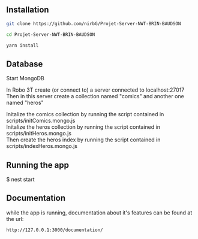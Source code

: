 ## Installation

```bash
git clone https://github.com/nirbG/Projet-Server-NWT-BRIN-BAUDSON

cd Projet-Server-NWT-BRIN-BAUDSON

yarn install
```

## Database

Start MongoDB

In Robo 3T create (or connect to) a server connected to localhost:27017   
Then in this server create a collection named "comics" and another one named "heros"  

Initalize the comics collection by running the script contained in scripts/initComics.mongo.js  
Initalize the heros collection by running the script contained in scripts/initHeros.mongo.js  
Then create the heros index by running the script contained in scripts/indexHeros.mongo.js  

## Running the app

$ nest start

## Documentation 

while the app is running, documentation about it's features can be found at the url:

```bash
http://127.0.0.1:3000/documentation/
```

